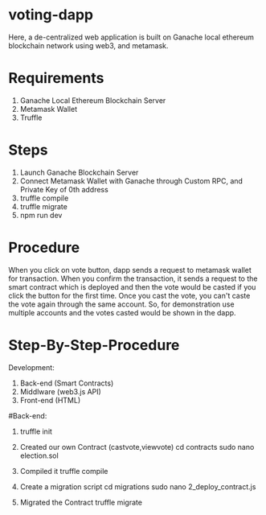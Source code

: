 # voting-dapp
Here, a de-centralized web application is built on Ganache local ethereum blockchain network using web3, and metamask.

# Requirements
1. Ganache Local Ethereum Blockchain Server
2. Metamask Wallet
3. Truffle 

# Steps
1. Launch Ganache Blockchain Server
2. Connect Metamask Wallet with Ganache through Custom RPC, and Private Key of 0th address
3. truffle compile
4. truffle migrate
5. npm run dev

# Procedure
When you click on vote button, dapp sends a request to metamask wallet for transaction. When you confirm the transaction, it sends a request to the smart contract which is deployed and then the vote would be casted if you click the button for the first time. Once you cast the vote, you can't caste the vote again through the same account. So, for demonstration use multiple accounts and the votes casted would be shown in the dapp.

# Step-By-Step-Procedure

Development:
1. Back-end (Smart Contracts)
2. Middlware (web3.js API)
3. Front-end (HTML)

#Back-end:

1. truffle init

2. Created our own Contract (castvote,viewvote)
cd contracts
sudo nano election.sol

3. Compiled it
truffle compile

4. Create a migration script
cd migrations
sudo nano 2_deploy_contract.js

5. Migrated the Contract
truffle migrate
